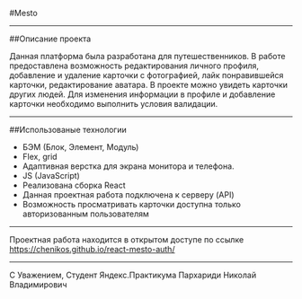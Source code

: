 #Mesto
___
##Описание проекта

Данная платформа была разработана для путешественников. В работе предоставлена возможность редактирования личного профиля, добавление и удаление карточки с фотографией, лайк понравившейся карточки, редактирование аватара. В проекте можно увидеть карточки других людей. Для изменения информации в профиле и добавление карточки необходимо выполнить условия валидации. 
___
##Использованые технологии

- БЭМ (Блок, Элемент, Модуль)
- Flex, grid 
- Адаптивная верстка для экрана монитора и телефона.
- JS (JavaScript)
- Реализована сборка React
- Данная проектная работа подключена к серверу (API)
- Возможность просматривать карточки доступна только авторизованным пользователям
___
Проектная работа находится в открытом доступе по ссылке https://chenikos.github.io/react-mesto-auth/
___
С Уважением, 
Студент Яндекс.Практикума
Пархариди Николай Владимирович